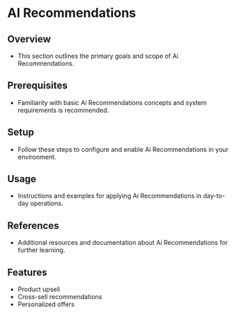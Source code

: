 # AI Recommendations

## Overview
- This section outlines the primary goals and scope of Ai Recommendations.

## Prerequisites
- Familiarity with basic Ai Recommendations concepts and system requirements is recommended.

## Setup
- Follow these steps to configure and enable Ai Recommendations in your environment.

## Usage
- Instructions and examples for applying Ai Recommendations in day-to-day operations.

## References
- Additional resources and documentation about Ai Recommendations for further learning.


## Features
- Product upsell
- Cross-sell recommendations
- Personalized offers
